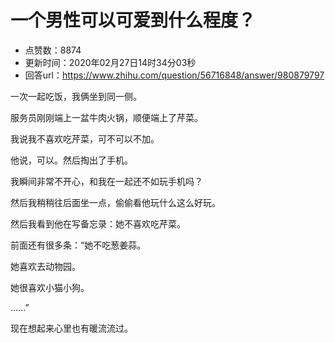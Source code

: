 # 一个男性可以可爱到什么程度？
- 点赞数：8874
- 更新时间：2020年02月27日14时34分03秒
- 回答url：https://www.zhihu.com/question/56716848/answer/980879797
<body>
 <p data-pid="i2ZrcTcF">一次一起吃饭，我俩坐到同一侧。</p>
 <p data-pid="h98tO7vP">服务员刚刚端上一盆牛肉火锅，顺便端上了芹菜。</p>
 <p data-pid="dCKO5XlT">我说我不喜欢吃芹菜，可不可以不加。</p>
 <p data-pid="E8yOxB3S">他说，可以。然后掏出了手机。</p>
 <p data-pid="h3e8XuHX">我瞬间非常不开心，和我在一起还不如玩手机吗？</p>
 <p data-pid="V_hGxum7">然后我稍稍往后面坐一点，偷偷看他玩什么这么好玩。</p>
 <p data-pid="zhMdfeSt">然后我看到他在写备忘录：她不喜欢吃芹菜。</p>
 <p data-pid="Byp8Zk0M">前面还有很多条：“她不吃葱姜蒜。</p>
 <p data-pid="wS1L0Xi3">她喜欢去动物园。</p>
 <p data-pid="zcgIEVrg">她很喜欢小猫小狗。</p>
 <p data-pid="j1NKonKC">......”</p>
 <p data-pid="_yCP03xQ">现在想起来心里也有暖流流过。</p>
</body>